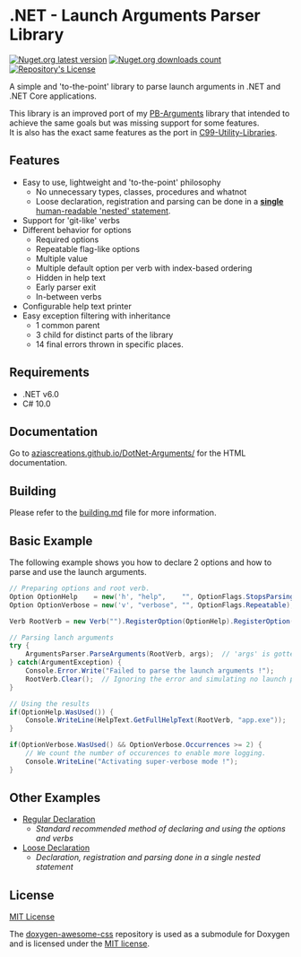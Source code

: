 # .NET - Launch Arguments Parser Library
[![Nuget.org latest version](https://img.shields.io/nuget/v/NibblePoker.Library.Arguments?label=Latest%20version)](https://www.nuget.org/packages/NibblePoker.Library.Arguments)
[![Nuget.org downloads count](https://img.shields.io/nuget/dt/NibblePoker.Library.Arguments?label=Downloads)](https://www.nuget.org/packages/NibblePoker.Library.Arguments)
[![Repository's License](https://img.shields.io/github/license/aziascreations/DotNet-Arguments)](https://github.com/aziascreations/DotNet-Arguments/blob/master/LICENSE)

A simple and 'to-the-point' library to parse launch arguments in .NET and .NET Core applications.

This library is an improved port of my [PB-Arguments](https://github.com/aziascreations/PB-Arguments) library that intended to achieve the same goals but was
missing support for some features.<br>
It is also has the exact same features as the port in [C99-Utility-Libraries](https://github.com/aziascreations/C99-Utility-Libraries).

## Features
* Easy to use, lightweight and 'to-the-point' philosophy
  * No unnecessary types, classes, procedures and whatnot
  * Loose declaration, registration and parsing can be done in a [**single** human-readable 'nested' statement](https://github.com/aziascreations/DotNet-Arguments/blob/master/NibblePoker.Library.Arguments.Demo.LooseDeclaration/Program.cs).
* Support for 'git-like' verbs
* Different behavior for options
  * Required options
  * Repeatable flag-like options
  * Multiple value
  * Multiple default option per verb with index-based ordering
  * Hidden in help text
  * Early parser exit
  * In-between verbs
* Configurable help text printer
* Easy exception filtering with inheritance
  * 1 common parent
  * 3 child for distinct parts of the library
  * 14 final errors thrown in specific places.

## Requirements
* .NET v6.0
* C# 10.0

## Documentation
Go to [aziascreations.github.io/DotNet-Arguments/](https://aziascreations.github.io/DotNet-Arguments/) for the HTML documentation.

## Building
Please refer to the [building.md](building.md) file for more information.

## Basic Example
The following example shows you how to declare 2 options and how to parse and use the launch arguments.

```csharp
// Preparing options and root verb.
Option OptionHelp    = new('h', "help",    "", OptionFlags.StopsParsing);
Option OptionVerbose = new('v', "verbose", "", OptionFlags.Repeatable);

Verb RootVerb = new Verb("").RegisterOption(OptionHelp).RegisterOption(OptionVerbose);

// Parsing lanch arguments
try {
    ArgumentsParser.ParseArguments(RootVerb, args);  // 'args' is gotten from Main().
} catch(ArgumentException) {
    Console.Error.Write("Failed to parse the launch arguments !");
    RootVerb.Clear();  // Ignoring the error and simulating no launch parameters.
}

// Using the results
if(OptionHelp.WasUsed()) {
    Console.WriteLine(HelpText.GetFullHelpText(RootVerb, "app.exe"));
}

if(OptionVerbose.WasUsed() && OptionVerbose.Occurrences >= 2) {
    // We count the number of occurences to enable more logging.
    Console.WriteLine("Activating super-verbose mode !");
}
```

## Other Examples
* [Regular Declaration](https://github.com/aziascreations/DotNet-Arguments/blob/master/NibblePoker.Library.Arguments.Examples/RegularDeclaration/RegularDeclaration.cs)
  * *Standard recommended method of declaring and using the options and verbs*
* [Loose Declaration](https://github.com/aziascreations/DotNet-Arguments/blob/master/NibblePoker.Library.Arguments.Examples/LooseDeclaration/LooseDeclaration.cs)
  * *Declaration, registration and parsing done in a single nested statement*

## License
[MIT License](https://github.com/aziascreations/DotNet-Arguments/blob/master/LICENSE)

The [doxygen-awesome-css](https://github.com/jothepro/doxygen-awesome-css) repository is used as a
submodule for Doxygen and is licensed under the [MIT license](https://github.com/jothepro/doxygen-awesome-css/blob/main/LICENSE).

